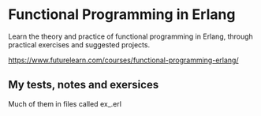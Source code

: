 Functional Programming in Erlang
================================

Learn the theory and practice of functional programming in Erlang, through
practical exercises and suggested projects.


https://www.futurelearn.com/courses/functional-programming-erlang/

My tests, notes and exersices
-----------------------------

Much of them in files called ex<week>_<part>.erl
